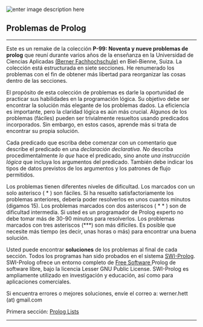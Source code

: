       
   ![enter image description here](https://lh3.googleusercontent.com/-tWRipjgcoDM/WLnXBSDkR-I/AAAAAAAAAAY/TvWJTPwhLNULoyTQXJ3LeNMmZM33K1vMwCLcB/s0/SWI2.png "SWI2.png") 

**Problemas de Prolog**
-----------------------



----------
Este es un remake de la colección **P-99: Noventa y nueve  problemas de prolog** que reuní durante varios años de la enseñanza en la Universidad de Ciencias Aplicadas [(Berner Fachhochschule)](https://www.ti.bfh.ch/en.html) en Biel-Bienne, Suiza. La colección está estructurada en siete secciones. He renumerado los problemas con el fin de obtener más libertad para reorganizar las cosas dentro de las secciones.

El propósito de esta colección de problemas es darle la oportunidad de practicar sus habilidades en la programación lógica. Su objetivo debe ser encontrar la solución más elegante de los problemas dados. La eficiencia es importante, pero la claridad lógica es aún más crucial. Algunos de los problemas (fáciles) pueden ser trivialmente resueltos usando predicados incorporados. Sin embargo, en estos casos, aprende más si trata de encontrar su propia solución.

Cada predicado que escriba debe comenzar con un comentario que describe el predicado en una *declaración declarativa*. *No* describa procedimentalmente *lo que* hace el predicado, sino anote *una instrucción lógica* que incluya los argumentos del predicado. También debe indicar los tipos de datos previstos de los argumentos y los patrones de flujo permitidos.

Los problemas tienen diferentes niveles de dificultad. Los marcados con un solo asterisco ( * ) son fáciles. Si ha resuelto satisfactoriamente los problemas anteriores, debería poder resolverlos en unos cuantos minutos (digamos 15). Los problemas marcados con dos asteriscos ( * * ) son de dificultad intermedia. Si usted es un programador de Prolog experto no debe tomar más de 30-90 minutos para resolverlos. Los problemas marcados con tres asteriscos (***) son más difíciles. Es posible que necesite más tiempo (es decir, unas horas o más) para encontrar una buena solución.

Usted puede encontrar **soluciones** de los problemas al final de cada sección. Todos los programas han sido probados en el sistema [SWI-Prolog](http://www.swi-prolog.org/). SWI-Prolog ofrece un entorno completo de [ Free Software ](http://www.fsf.org/)Prolog de software libre, bajo la licencia Lesser GNU Public License. SWI-Prolog es ampliamente utilizado en investigación y educación, así como para aplicaciones comerciales.

Si encuentra errores o mejores soluciones, envíe el correo a: werner.hett (at) gmail.com

Primera sección: [Prolog Lists](https://sites.google.com/site/prologsite/prolog-problems/1)


----------
